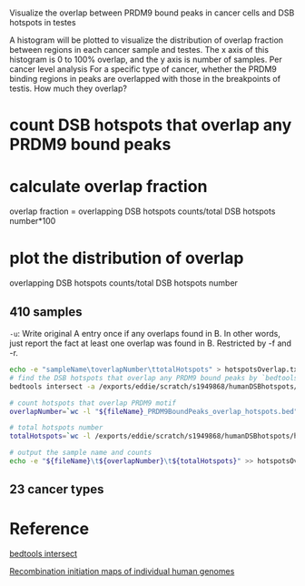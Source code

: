 # 
Visualize the overlap between PRDM9 bound peaks in cancer cells and DSB hotspots in testes

A histogram will be plotted to visualize the distribution of overlap fraction between regions in each cancer sample and testes. The x axis of this histogram is 0 to 100% overlap, and the y axis is number of samples. 
Per cancer level analysis
For a specific type of cancer, whether the PRDM9 binding regions in peaks are overlapped with those in the breakpoints of testis. How much they overlap?


# count DSB hotspots that overlap any PRDM9 bound peaks
# calculate overlap fraction
overlap fraction = overlapping DSB hotspots counts/total DSB hotspots number*100
# plot the distribution of overlap
overlapping DSB hotspots counts/total DSB hotspots number

## 410 samples
`-u`: Write original A entry once if any overlaps found in B. In other words, just report the fact at least one overlap was found in B. Restricted by -f and -r. 



```bash
echo -e "sampleName\toverlapNumber\ttotalHotspots" > hotspotsOverlap.txt
# find the DSB hotspots that overlap any PRDM9 bound peaks by `bedtools intersect`
bedtools intersect -a /exports/eddie/scratch/s1949868/humanDSBhotspots/humanDSBhotspots_AA_AB.hg38.txt -b $file -u > "${fileName}_PRDM9BoundPeaks_overlap_hotspots.bed"

# count hotspots that overlap PRDM9 motif
overlapNumber=`wc -l "${fileName}_PRDM9BoundPeaks_overlap_hotspots.bed" | awk '{print $1}'`

# total hotspots number
totalHotspots=`wc -l /exports/eddie/scratch/s1949868/humanDSBhotspots/humanDSBhotspots_AA_AB.hg38.txt | awk '{print $1}'`

# output the sample name and counts
echo -e "${fileName}\t${overlapNumber}\t${totalHotspots}" >> hotspotsOverlap.txt
```
## 23 cancer types

# Reference
[bedtools intersect](https://bedtools.readthedocs.io/en/latest/content/tools/intersect.html)

[Recombination initiation maps of individual human genomes](https://science.sciencemag.org/content/346/6211/1256442)
<!--stackedit_data:
eyJoaXN0b3J5IjpbLTEwNDkwNDIyOTUsMTc0ODUyMzQ1OCw5Mz
Y5MjQ3MDMsMTQwNDgyNzY1LC0xNDg1MTQwOTA1LC0xMTI5MTI1
MjkzLC0xNDMxODM1Njc2LDU1NTcyNTk5MSwzMjY4MzA0MzAsOD
UzMjc4NDMxLC0xODcxNTIzMzE3LC0yMDA4MzE5OTEsMTc0NDcw
MTcxMCwxMTU5NDM4MjQzLDIxMjg4NjQ2MSw3NTgzNDQxNTQsLT
M3MTU1OTIyNSwtOTI4NDc3MSw0NzU1MzY4MjMsLTE0OTkxMDc2
NjNdfQ==
-->